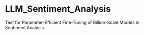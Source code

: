 # LLM_Sentiment_Analysis
Test for Parameter-Efficient Fine-Tuning of Billion-Scale Models in Sentiment Analysis

